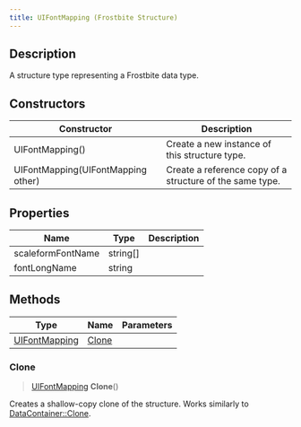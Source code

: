 ```yaml
---
title: UIFontMapping (Frostbite Structure)
---
```

## Description

A structure type representing a Frostbite data type.

## Constructors

| Constructor                        | Description                                              |
| ---------------------------------- | -------------------------------------------------------- |
| UIFontMapping()                    | Create a new instance of this structure type.            |
| UIFontMapping(UIFontMapping other) | Create a reference copy of a structure of the same type. |

## Properties

| Name              | Type       | Description |
| ----------------- | ---------- | ----------- |
| scaleformFontName | string\[\] |             |
| fontLongName      | string     |             |

## Methods

| Type                           | Name            | Parameters |
| ------------------------------ | --------------- | ---------- |
| [UIFontMapping](UIFontMapping) | [Clone](#clone) |            |

### Clone

> [UIFontMapping](UIFontMapping) **Clone**()

Creates a shallow-copy clone of the structure. Works similarly to [DataContainer::Clone](/vext/ref/cls/shr/datacontainer#clone).
